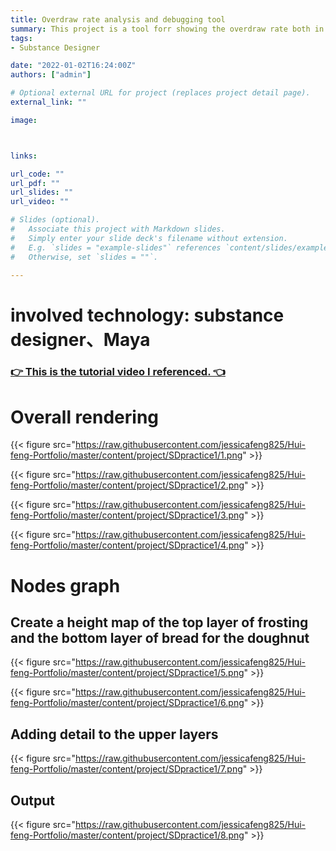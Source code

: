 ```yaml
---
title: Overdraw rate analysis and debugging tool
summary: This project is a tool forr showing the overdraw rate both in Unity Editor and in running Game. it realized the display of the overdraw-related indicators of each camera during the debugging of the mobile game, so as to detect and troubleshoot the overdraw problem in the mobile game.
tags:
- Substance Designer

date: "2022-01-02T16:24:00Z"
authors: ["admin"]

# Optional external URL for project (replaces project detail page).
external_link: ""

image:



links:

url_code: ""
url_pdf: ""
url_slides: ""
url_video: ""

# Slides (optional).
#   Associate this project with Markdown slides.
#   Simply enter your slide deck's filename without extension.
#   E.g. `slides = "example-slides"` references `content/slides/example-slides.md`.
#   Otherwise, set `slides = ""`.

---
```

# involved technology: substance designer、Maya



### [👉 This is the tutorial video I referenced. 👈](https://www.youtube.com/watch?v=oL41yJcjrJw)


# Overall rendering

{{< figure src="https://raw.githubusercontent.com/jessicafeng825/Hui-feng-Portfolio/master/content/project/SDpractice1/1.png" >}}

{{< figure src="https://raw.githubusercontent.com/jessicafeng825/Hui-feng-Portfolio/master/content/project/SDpractice1/2.png" >}}

{{< figure src="https://raw.githubusercontent.com/jessicafeng825/Hui-feng-Portfolio/master/content/project/SDpractice1/3.png" >}}

{{< figure src="https://raw.githubusercontent.com/jessicafeng825/Hui-feng-Portfolio/master/content/project/SDpractice1/4.png" >}}

# Nodes graph

## Create a height map of the top layer of frosting and the bottom layer of bread for the doughnut

{{< figure src="https://raw.githubusercontent.com/jessicafeng825/Hui-feng-Portfolio/master/content/project/SDpractice1/5.png" >}}

{{< figure src="https://raw.githubusercontent.com/jessicafeng825/Hui-feng-Portfolio/master/content/project/SDpractice1/6.png" >}}

## Adding detail to the upper layers

{{< figure src="https://raw.githubusercontent.com/jessicafeng825/Hui-feng-Portfolio/master/content/project/SDpractice1/7.png" >}}

## Output

{{< figure src="https://raw.githubusercontent.com/jessicafeng825/Hui-feng-Portfolio/master/content/project/SDpractice1/8.png" >}}


